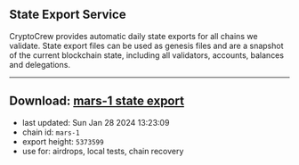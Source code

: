 ## State Export Service
CryptoCrew provides automatic daily state exports for all chains we validate. State export files can be used as genesis files and are a snapshot of the current blockchain state, including all validators, accounts, balances and delegations.

---
**Download: [mars-1 state export](https://dl.ccvalidators.com/SERVICE/mars/mars-1_export_5373599.json)**
---

- last updated: Sun Jan 28 2024 13:23:09
- chain id: `mars-1`
- export height: `5373599`
- use for: airdrops, local tests, chain recovery
